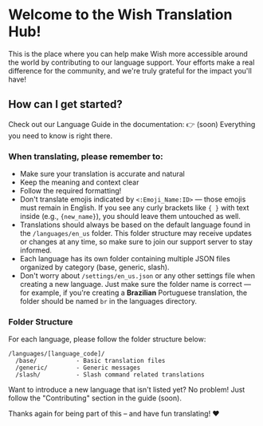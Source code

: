 # Welcome to the Wish Translation Hub!

This is the place where you can help make Wish more accessible around the world by contributing to our language support. Your efforts make a real difference for the community, and we're truly grateful for the impact you'll have!

## How can I get started?
Check out our Language Guide in the documentation:
👉 (soon)
Everything you need to know is right there.

### When translating, please remember to:
- Make sure your translation is accurate and natural
- Keep the meaning and context clear
- Follow the required formatting!
- Don't translate emojis indicated by `<:Emoji_Name:ID>` — those emojis must remain in English. If you see any curly brackets like `{ }` with text inside (e.g., `{new_name}`), you should leave them untouched as well.
- Translations should always be based on the default language found in the `/languages/en_us` folder. This folder structure may receive updates or changes at any time, so make sure to join our support server to stay informed.
- Each language has its own folder containing multiple JSON files organized by category (base, generic, slash).
- Don't worry about `/settings/en_us.json` or any other settings file when creating a new language. Just make sure the folder name is correct — for example, if you're creating a __Brazilian__ Portuguese translation, the folder should be named `br` in the languages directory.

### Folder Structure
For each language, please follow the folder structure below:
```
/languages/[language_code]/
  /base/           - Basic translation files
  /generic/        - Generic messages
  /slash/          - Slash command related translations
```

Want to introduce a new language that isn't listed yet? No problem! Just follow the "Contributing" section in the guide (soon).

Thanks again for being part of this – and have fun translating! ❤️
